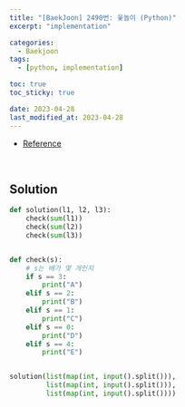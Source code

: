 ```yaml
---
title: "[BaekJoon] 2490번: 윷놀이 (Python)"
excerpt: "implementation"

categories:
  - Baekjoon
tags:
  - [python, implementation]

toc: true
toc_sticky: true

date: 2023-04-28
last_modified_at: 2023-04-28
---
```


- [Reference](https://www.acmicpc.net/problem/2490)

<br>

## Solution

```python
def solution(l1, l2, l3):
    check(sum(l1))
    check(sum(l2))
    check(sum(l3))


def check(s):
    # s는 배가 몇 개인지
    if s == 3:
        print("A")
    elif s == 2:
        print("B")
    elif s == 1:
        print("C")
    elif s == 0:
        print("D")
    elif s == 4:
        print("E")


solution(list(map(int, input().split())),
         list(map(int, input().split())),
         list(map(int, input().split())))
```